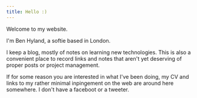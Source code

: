```yaml
---
title: Hello :)
---
```


Welcome to my website.

I'm Ben Hyland, a softie based in London.

I keep a blog, mostly of notes on learning new technologies.
This is also a convenient place to record links and notes that aren't yet deserving of proper posts or project management.

If for some reason you are interested in what I've been doing, my CV and links to my rather minimal inpingement on the web are around here somewhere.
I don't have a faceboot or a tweeter.

